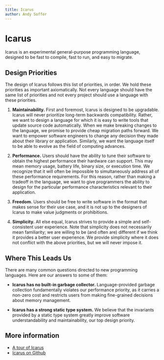 ```yaml
---
title: Icarus
author: Andy Soffer
---
```


# Icarus

Icarus is an experimental general-purpose programming language, designed to be
fast to compile, fast to run, and easy to migrate.

## Design Priorities

The design of Icarus follows this list of priorities, in order. We hold
these priorities as important axiomatically. Not every language should have the
same list of priorities and not every project should use a language with these
priorities.

1. **Maintainability.** First and foremost, Icarus is designed to be upgradable.
Icarus will never prioritize long-term backwards compatibility. Rather, we want
to design a language for which it is easy to write tools that update source
code automatically.
When we make breaking changes to the language, we promise to provide cheap
migration paths forward.
We want to empower software engineers to change any decision they made about
their library or application. Similarly, we want the language itself to be able
to evolve as the field of computing advances.

1. **Performance.** Users should have the ability to tune their software to
obtain the highest performance their hardware can support.
This may mean memory usage, battery life, binary size, or execution time. We
recognize that it will often be impossible to simultaneously address all of
these performance requirements. For this reason, rather than making a tradeoff
in the language, we want to give programmers the ability to design for the
particular performance characteristics relevant to their application.

1. **Freedom.** Users should be free to write software in the format that makes
sense for their use case, and it is not up to the designers of Icarus to make
value judgments or prohibitions.

1. **Simplicity.** All else equal, Icarus strives to provide a simple and
self-consistent user experience. Note that simplicity does not necessarily mean
familiarity; we are willing to be (and often are) different if we think it 
provides a better user experience. We provide simplicity where it does not
conflict with the above priorities, but we will never impose it.

## Where This Leads Us

There are many common questions directed to new programming languages.
Here are our answers to some of them:

* **Icarus has no built-in garbage collector.**
Language-provided garbage collection fundamentally violates our performance
priority, as it carries a non-zero cost and restricts users from making
fine-grained decisions about memory management.

* **Icarus has a strong static type system.**
We believe that the invariants provided by a static type system greatly improve
software understandability and maintainability, our top design priority.

## More information

* [A tour of Icarus](tour)
* [Icarus on Github](https://github.com/asoffer/Icarus)

